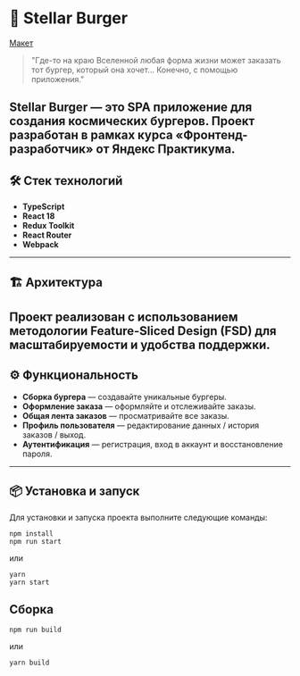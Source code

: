 # 🚀 Stellar Burger

[Макет](<https://www.figma.com/file/vIywAvqfkOIRWGOkfOnReY/React-Fullstack_-Проектные-задачи-(3-месяца)_external_link?type=design&node-id=0-1&mode=design>)

> "Где-то на краю Вселенной любая форма жизни может заказать тот бургер, который она хочет… Конечно, с помощью приложения."

## **Stellar Burger** — это SPA приложение для создания космических бургеров. Проект разработан в рамках курса «Фронтенд-разработчик» от Яндекс Практикума.

## 🛠️ Стек технологий

- **TypeScript**
- **React 18**
- **Redux Toolkit**
- **React Router**
- **Webpack**

---

## 🏗 Архитектура

## Проект реализован с использованием методологии **Feature-Sliced Design (FSD)** для масштабируемости и удобства поддержки.

## ⚙️ Функциональность

- **Сборка бургера** — создавайте уникальные бургеры.
- **Оформление заказа** — оформляйте и отслеживайте заказы.
- **Общая лента заказов** — просматривайте все заказы.
- **Профиль пользователя** — редактирование данных / история заказов / выход.
- **Аутентификация** — регистрация, вход в аккаунт и восстановление пароля.

---

## 📦 Установка и запуск

Для установки и запуска проекта выполните следующие команды:

```
npm install
npm run start
```

или

```
yarn
yarn start
```

## Сборка

```
npm run build
```

или

```
yarn build
```
